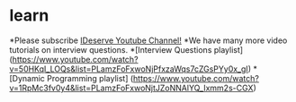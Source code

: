 # learn

*Please subscribe [IDeserve Youtube Channel!](https://www.youtube.com/channel/UCMNkvKnD3mo3Jj9eTwJllWw)
*We have many more video tutorials on interview questions. 
*[Interview Questions playlist] (https://www.youtube.com/watch?v=50HKqI_LOQs&list=PLamzFoFxwoNjPfxzaWqs7cZGsPYy0x_gI)
*[Dynamic Programming playlist] (https://www.youtube.com/watch?v=1RpMc3fv0y4&list=PLamzFoFxwoNjtJZoNNAlYQ_Ixmm2s-CGX)
